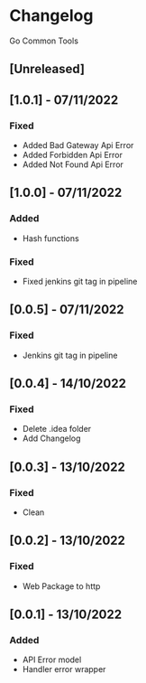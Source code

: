 # Changelog
Go Common Tools

## [Unreleased]

## [1.0.1] - 07/11/2022
### Fixed
- Added Bad Gateway Api Error
- Added Forbidden Api Error
- Added Not Found Api Error

## [1.0.0] - 07/11/2022
### Added
- Hash functions
### Fixed
- Fixed jenkins git tag in pipeline

## [0.0.5] - 07/11/2022
### Fixed
- Jenkins git tag in pipeline

## [0.0.4] - 14/10/2022
### Fixed
- Delete .idea folder
- Add Changelog

## [0.0.3] - 13/10/2022
### Fixed
- Clean

## [0.0.2] - 13/10/2022
### Fixed
- Web Package to http

## [0.0.1] - 13/10/2022
### Added
- API Error model
- Handler error wrapper